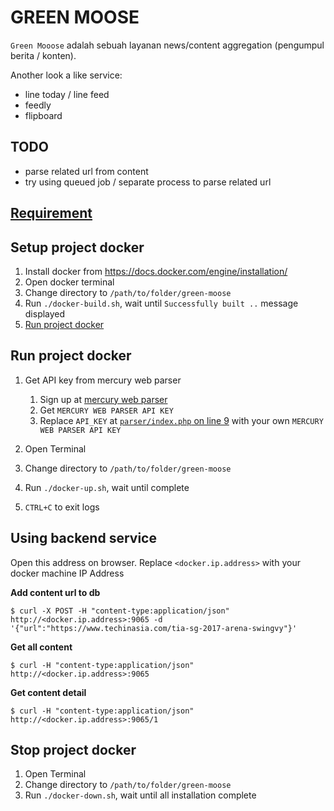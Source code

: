# GREEN MOOSE
`Green Mooose` adalah sebuah layanan news/content aggregation (pengumpul berita / konten).

Another look a like service:
- line today / line feed
- feedly
- flipboard

## TODO
- parse related url from content
- try using queued job / separate process to parse related url

## [Requirement](https://goo.gl/iY3Qrk)

## Setup project docker
1. Install docker from https://docs.docker.com/engine/installation/
2. Open docker terminal
3. Change directory to `/path/to/folder/green-moose`
4. Run `./docker-build.sh`, wait until `Successfully built ..` message displayed
5. [Run project docker](#run-project-docker)

## Run project docker

1. Get API key from mercury web parser

	1. Sign up at [mercury web parser](https://mercury.postlight.com/web-parser/)
	2. Get `MERCURY WEB PARSER API KEY`
	3. Replace `API_KEY` at [`parser/index.php` on line 9](../develop/parser/index.php#L9) with your own `MERCURY WEB PARSER API KEY`

2. Open Terminal
3. Change directory to `/path/to/folder/green-moose`
4. Run `./docker-up.sh`, wait until complete
5. `CTRL+C` to exit logs


## Using backend service
Open this address on browser. Replace `<docker.ip.address>` with your docker machine IP Address

**Add content url to db**

	$ curl -X POST -H "content-type:application/json" http://<docker.ip.address>:9065 -d '{"url":"https://www.techinasia.com/tia-sg-2017-arena-swingvy"}'

**Get all content**

	$ curl -H "content-type:application/json" http://<docker.ip.address>:9065

**Get content detail**

	$ curl -H "content-type:application/json" http://<docker.ip.address>:9065/1

## Stop project docker
1. Open Terminal
2. Change directory to `/path/to/folder/green-moose`
3. Run `./docker-down.sh`, wait until all installation complete
